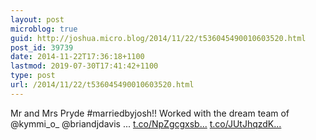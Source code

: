 ```yaml
---
layout: post
microblog: true
guid: http://joshua.micro.blog/2014/11/22/t536045490010603520.html
post_id: 39739
date: 2014-11-22T17:36:18+1100
lastmod: 2019-07-30T17:41:42+1100
type: post
url: /2014/11/22/t536045490010603520.html
---
```

Mr and Mrs Pryde #marriedbyjosh!! Worked with the dream team of @kymmi_o_ @briandjdavis ... [t.co/NpZgcgxsb...](http://t.co/NpZgcgxsb1) [t.co/JUtJhqzdK...](http://t.co/JUtJhqzdKQ)
